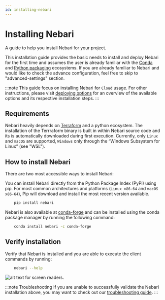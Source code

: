 ```yaml
---
id: installing-nebari
---
```


# Installing Nebari

A guide to help you install Nebari for your project.

This installation guide provides the basic needs to install and deploy Nebari for the first time and assumes the user is already familiar with the [Conda](https://docs.conda.io/projects/conda/en/latest/) and [Python packaging](https://packaging.python.org/en/latest/tutorials/installing-packages/#installing-packages) ecosystems. If you are already familiar to Nebari and would like to check the advance configuration, feel free to skip to "advanced-settings" section.

:::note
This guide focus on installing Nebari for `Cloud` usage. For other instructions, please visit [deploying options](/started/deploy.md) for an overview of the available options and its respective installation steps.
:::

## Requirements

Nebari heavily depends on [Terraform](https://www.terraform.io/) and a python ecosystem. The installation of the Terrraform binary is built in within Nebari source code and its is automatically downloaded during first execution. Currently, only `Linux` and `macOS` are supported, `Windows` only through the “Windows Subsystem for Linux” (see "WSL").

## How to install Nebari

There are two most accessible ways to install Nebari:

You can install Nebari directly from the Python Package Index (PyPi) using pip. For most common architectures and platforms (`Linux x86-64` and `macOS x86-64`), Pip will download and install the most recent version available.

```bash
    pip install nebari
```

Nebari is also available at [conda-forge](https://anaconda.org/conda-forge/qhub) and can be installed using the conda package manager by running the following command:

```bash
    conda install nebari -c conda-forge
```

## Verify installation

Verify that Nebari is installed and you are able to execute the client commands by running:

```bash
    nebari --help
```

![alt text for screen readers](/img/validate_installation.png "Text to show on mouseover").

:::note Troubleshooting
If you are unable to successfully validate the Nebari installation above, you may want to check out our [troubleshooting guide](/started/troubleshooting.md).
:::
